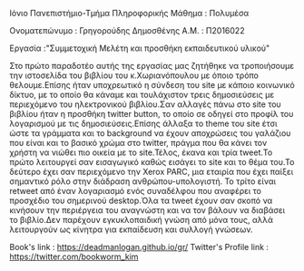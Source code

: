 Iόνιο Πανεπιστήμιο-Τμήμα Πληροφορικής
Μάθημα : Πολυμέσα
 
Ονοματεπώνυμο : Γρηγορούδης Δημοσθένης 
Α.Μ. : Π2016022

Εργασία :"Συμμετοχική Μελέτη και προσθήκη εκπαιδευτικού υλικού"
 
   Στο πρώτο παραδοτέο αυτής της εργασίας μας ζητήθηκε να τροποιήσουμε την ιστοσελίδα του βιβλίου του κ.Χωριανόπουλου
με όποιο τρόπο θελουμε.Επίσης ήταν υποχρεωτικό η σύνδεση του site με κάποιο κοινωνικό δίκτυο, με το οποίο θα κάναμε και
τουλάχιστον τρεις δημοσιεύσεις με περιεχόμενο του ηλεκτρονικού βιβλίου.Σαν αλλαγές πάνω στο site του βιβλίου ήταν η προσθήκη
twitter button, το οποίο σε οδηγεί στο προφίλ του λογαρισμού με τις δημοσιεύσεις.Επίσης άλλαξα το theme του site έτσι ώστε τα
γράμματα και το background να έχουν αποχρώσεις του γαλάζιου που είναι και το βασικό χρώμα στο twitter, πράγμα που θα κάνει τον
χρήστη να νιώθει πιο οικεία με το site.Τέλος, έκανα και τρία tweet.Το πρώτο λειτουργεί σαν εισαγωγικό καθώς εισάγει το site και
το θέμα του.Το δεύτερο έχει σαν περιεχόμενο την Xerox PARC, μια εταιρία που έχει παίξει σημαντικό ρόλο στην διάδραση ανθρώπου-υπολογιστή.
Το τρίτο είναι retweet από έναν λογαριασμό ενός συναδέλφου που αναφέρει το προσχέδιο του σημερινού desktop.Όλα τα tweet έχουν σαν σκοπό να
κινήσουν την περιέργεια του αναγνώστη και να τον βάλουν να διαβάσει το βιβλίο.Δεν παρέχουν εγκυκλοπαιδική γνώση από μόνα τους, αλλά λειτουργούν
ως κίνητρα για εκπαίδευση και συλλογή γνώσεων.

Book's link : https://deadmanlogan.github.io/gr/
Twitter's Profile link : https://twitter.com/bookworm_kim
